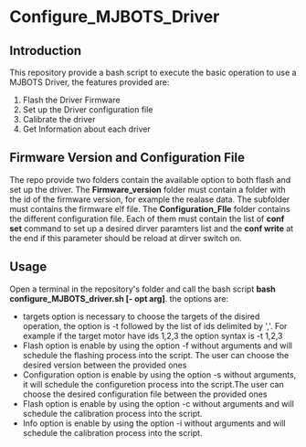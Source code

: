 # Configure_MJBOTS_Driver
## Introduction
This repository provide a bash script to execute the basic operation to use a MJBOTS Driver, the features provided are:
<ol>
  <li> Flash the Driver Firmware</li>
  <li> Set up the Driver configuration file</li>
  <li> Calibrate the driver</li>
  <li> Get Information about each driver  </li>
</ol>

## Firmware Version and Configuration File
The repo provide two folders contain the available option to both flash and set up the driver. The **Firmware_version** folder must contain a folder with the id of the firmware version, for example the realase data. The subfolder must contains the firmware elf file.
The **Configuration_FIle** folder contains the different configuration file. Each of them must contain the list of **conf set** command to set up a desired dirver paramters list and the **conf write** at the end if this parameter should be reload at dirver switch on.

## Usage
Open a terminal in the repository's folder and call the bash script **bash configure_MJBOTS_driver.sh [- opt arg]**. the options are:
<ul>
  <li>targets option is necessary to choose the targets of the disired operation, the option is -t followed by the list of ids delimited by ','. For example if the target motor have ids 1,2,3 the option syntax is -t 1,2,3</li>
  <li> Flash option is enable by using the option -f without arguments and will schedule the flashing process into the script. The user can choose the desired version between the provided ones</li>
  <li> Configuration option is enable by using the option -s without arguments, it will schedule the configuretion process into the script.The user can choose the desired configuration file between the provided ones  </li>
  <li>Flash option is enable by using the option -c without arguments and will schedule the calibration process into the script.</li>
  <li>Info option is enable by using the option -i without arguments and will schedule the calibration process into the script.</li>
</ul>
